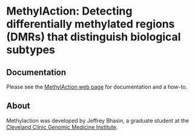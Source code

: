 # MethylAction: Detecting differentially methylated regions (DMRs) that distinguish biological subtypes

## Documentation
Please see the [MethylAction web page](http://jeffbhasin.github.io/methylaction) for documentation and a how-to.

## About
Methylaction was developed by Jeffrey Bhasin, a graduate student at the [Cleveland Clinic Genomic Medicine Institute](http://www.lerner.ccf.org/gmi/).
